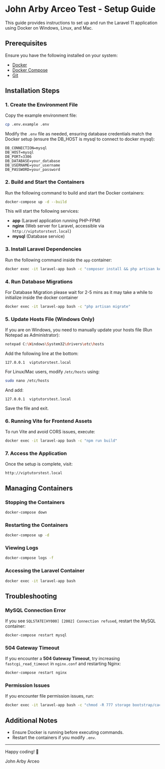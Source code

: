 # John Arby Arceo Test - Setup Guide

This guide provides instructions to set up and run the Laravel 11 application using Docker on Windows, Linux, and Mac.

## Prerequisites

Ensure you have the following installed on your system:

-   [Docker](https://www.docker.com/get-started)
-   [Docker Compose](https://docs.docker.com/compose/install/)
-   [Git](https://git-scm.com/downloads)

## Installation Steps

### 1. Create the Environment File

Copy the example environment file:

```sh
cp .env.example .env
```

Modify the `.env` file as needed, ensuring database credentials match the Docker setup (ensure the DB_HOST is mysql to connect to docker mysql):

```
DB_CONNECTION=mysql
DB_HOST=mysql
DB_PORT=3306
DB_DATABASE=your_database
DB_USERNAME=your_username
DB_PASSWORD=your_password
```

### 2. Build and Start the Containers

Run the following command to build and start the Docker containers:

```sh
docker-compose up -d --build
```

This will start the following services:

-   **app** (Laravel application running PHP-FPM)
-   **nginx** (Web server for Laravel, accessible via `http://viptutorstest.local`)
-   **mysql** (Database service)

### 3. Install Laravel Dependencies

Run the following command inside the `app` container:

```sh
docker exec -it laravel-app bash -c "composer install && php artisan key:generate"
```

### 4. Run Database Migrations

For Database Migration please wait for 2-5 mins as it may take a while to initialize inside the docker container

```sh
docker exec -it laravel-app bash -c "php artisan migrate"
```

### 5. Update Hosts File (Windows Only)

If you are on Windows, you need to manually update your hosts file (Run Notepad as Administrator):

```sh
notepad C:\Windows\System32\drivers\etc\hosts
```

Add the following line at the bottom:

```
127.0.0.1  viptutorstest.local
```

For Linux/Mac users, modify `/etc/hosts` using:

```sh
sudo nano /etc/hosts
```

And add:

```
127.0.0.1  viptutorstest.local
```

Save the file and exit.

### 6. Running Vite for Frontend Assets

To run Vite and avoid CORS issues, execute:

```sh
docker exec -it laravel-app bash -c "npm run build"
```

### 7. Access the Application

Once the setup is complete, visit:

```
http://viptutorstest.local
```

## Managing Containers

### Stopping the Containers

```sh
docker-compose down
```

### Restarting the Containers

```sh
docker-compose up -d
```

### Viewing Logs

```sh
docker-compose logs -f
```

### Accessing the Laravel Container

```sh
docker exec -it laravel-app bash
```

## Troubleshooting

### MySQL Connection Error

If you see `SQLSTATE[HY000] [2002] Connection refused`, restart the MySQL container:

```sh
docker-compose restart mysql
```

### 504 Gateway Timeout

If you encounter a **504 Gateway Timeout**, try increasing `fastcgi_read_timeout` in `nginx.conf` and restarting Nginx:

```sh
docker-compose restart nginx
```

### Permission Issues

If you encounter file permission issues, run:

```sh
docker exec -it laravel-app bash -c "chmod -R 777 storage bootstrap/cache"
```

## Additional Notes

-   Ensure Docker is running before executing commands.
-   Restart the containers if you modify `.env`.

---

Happy coding! 🎉

John Arby Arceo
